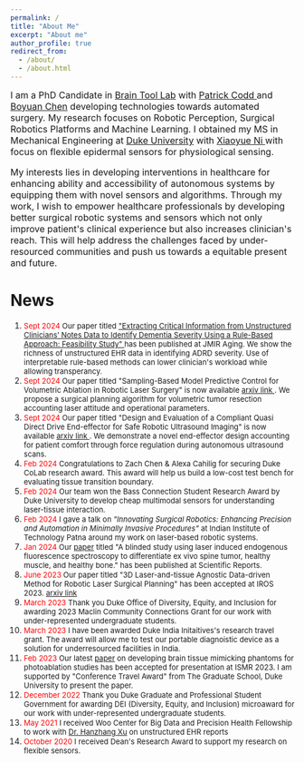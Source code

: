 ```yaml
---
permalink: /
title: "About Me"
excerpt: "About me"
author_profile: true
redirect_from: 
  - /about/
  - /about.html
---
```


<font size = "3"> <p> I am a PhD Candidate in <a href="https://www.braintoollab.com/">Brain Tool Lab</a> with <a href="https://scholars.duke.edu/person/patrick.codd">Patrick Codd </a> and <a href="http://boyuanchen.com/">Boyuan Chen</a> developing technologies towards automated surgery. My research focuses on Robotic Perception, Surgical Robotics Platforms and Machine Learning. I obtained my MS in Mechanical Engineering at <a href="https://duke.edu/"> Duke University</a> with <a href="http://ni.pratt.duke.edu/"> Xiaoyue Ni </a> with focus on flexible epidermal sensors for physiological sensing. </p>

<p>My interests lies in developing interventions in healthcare for enhancing ability and accessibility of autonomous systems by equipping them with novel sensors and algorithms. Through my work, I wish to empower healthcare professionals by developing better surgical robotic systems and sensors which not only improve patient's clinical experience but also increases clinician's reach. This will help address the challenges faced by under-resourced communities and push us towards a equitable present and future.</p> </font>

 

News
======
<ol>

<li><font size = "2.5"> <font style ="color:red;">Sept 2024 </font> Our paper titled <a href = "https://aging.jmir.org/2024/1/e57926/"> "Extracting Critical Information from Unstructured Clinicians’ Notes Data to Identify Dementia Severity Using a Rule-Based Approach: Feasibility Study" </a> has been published at JMIR Aging. We show the richness of unstructured EHR data in identifying ADRD severity. Use of interpretable rule-based methods can lower clinician's workload while allowing transperancy.</font> </li> </font> </li>

<li><font size = "2.5"> <font style ="color:red;">Sept 2024 </font> Our paper titled "Sampling-Based Model Predictive Control for Volumetric Ablation in Robotic Laser Surgery" is now available <a href = "https://arxiv.org/pdf/2410.03152"> arxiv link </a>. We  propose a surgical planning algorithm for volumetric tumor resection accounting laser attitude and operational parameters.</font> </li> </font> </li>

<li><font size = "2.5"> <font style ="color:red;">Sept 2024 </font> Our paper titled "Design and Evaluation of a Compliant Quasi Direct Drive End-effector for Safe Robotic Ultrasound Imaging" is now available <a href = "https://arxiv.org/pdf/2410.03086"> arxiv link </a>. We demonstrate a novel end-effector design accounting for patient comfort through force regulation during autonomous ultrasound scans.  </font> </li> </font> </li>

<li><font size = "2.5"> <font style ="color:red;">Feb 2024 </font> Congratulations to Zach Chen & Alexa Cahilig for securing  Duke CoLab research award. This award will help us build a low-cost test bench for evaluating tissue transition boundary. </font> </li>

<li><font size = "2.5"> <font style ="color:red;">Feb 2024 </font> Our team won the Bass Connection Student Research Award by Duke University to develop cheap multimodal sensors for understanding laser-tissue interaction.</font> </li>

<li><font size = "2.5"> <font style ="color:red;">Feb 2024 </font> I gave a talk on <i>"Innovating Surgical Robotics: Enhancing Precision and Automation in Minimally Invasive Procedures"</i> at Indian Institute of Technology Patna around my work on laser-based robotic systems.</font> </li>

<li><font size = "2.5"> <font style ="color:red;">Jan 2024 </font> Our <a href = "https://www.nature.com/articles/s41598-023-50995-4">paper</a> titled "A blinded study using laser induced endogenous fluorescence spectroscopy to differentiate ex vivo spine tumor, healthy muscle, and healthy bone." has been published at Scientific Reports. </font> </li>

<li><font size = "2.5"> <font style ="color:red;">June 2023 </font> Our paper titled "3D Laser-and-tissue Agnostic Data-driven Method for Robotic Laser Surgical Planning" has been accepted at IROS 2023. <a href = "https://arxiv.org/pdf/2305.01524.pdf"> arxiv link </a>  </font> </li>

<li><font size = "2.5"> <font style ="color:red;">March 2023 </font> Thank you Duke Office of Diversity, Equity, and Inclusion for awarding 2023 Maclin Community Connections Grant for our work with under-represented undergraduate students. </font> </li>

<li><font size = "2.5"> <font style ="color:red;">March 2023 </font> I have been awarded Duke India Initaitives's research travel grant. The award will allow me to test our portable diagnoistic device as a solution for underresourced facilities in India. </font> </li>

<li><font size = "2.5"> <font style ="color:red;">Feb 2023 </font> Our latest <a href = "../files/BMP_Brain_Mimicking_Phantom.pdf"> paper</a> on developing brain tissue mimicking phantoms for photoablation studies has been accepted for presentation at ISMR 2023. I am supported by "Conference Travel Award" from The Graduate School, Duke University to present the paper. </font> </li>

<li><font size = "2.5"> <font style ="color:red;">December 2022 </font> Thank you Duke Graduate and Professional Student Government for awarding DEI (Diversity, Equity, and Inclusion) microaward for our work with under-represented undergraduate students. </font> </li>

<li><font size = "2.5"> <font style ="color:red;">May 2021 </font> I received Woo Center for Big Data and Precision Health Fellowship to work with <a href="https://scholars.duke.edu/person/hanzhang.xu">Dr. Hanzhang Xu</a> on unstructured EHR reports </font> </li>

<li><font size = "2.5"> <font style ="color:red;">October 2020 </font> I received Dean's Research Award to support my research on flexible sensors.</font> </li>

</ol>

